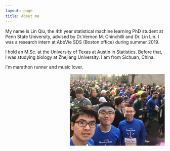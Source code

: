```yaml
---
layout: page
title: About me
---
```


My name is Lin Qiu, the 4th year statistical machine learning PhD student at Penn State University, advised by Dr.Vernon M. Chinchilli and Dr. Lin Lin. I was a research intern at AbbVie SDS (Boston office) during summer 2019. 

I hold an M.Sc. at the University of Texas at Austin in Statistics. Before that, I was studying biology at Zhejiang University. I am from Sichuan, China.

I'm marathon runner and music lover. 

<img align="right" src="/image/m.jpg" alt="" width="300">



